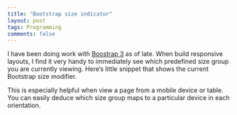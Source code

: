 ```yaml
---
title: "Bootstrap size indicator"
layout: post
tags: Programming
comments: false
--- 
```


I have been doing work with [Boostrap 3](http://getbootstrap.com) as of late. When build responsive layouts, I find it very handy to immediately see which predefined size group you are currently viewing. Here’s little snippet that shows the current Bootstrap size modifier.

<script src="https://gist.github.com/csim/30aed7384208a76f6a07.js"></script>

This is especially helpful when view a page from a mobile device or table. You can easily deduce which size group maps to a particular device in each orientation.

